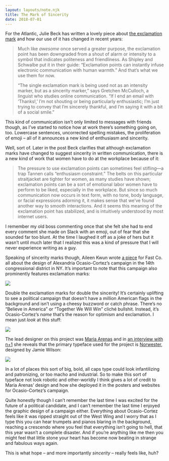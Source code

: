 ```yaml
---
layout: layouts/note.njk
title: The Mark of Sincerity
date: 2018-07-01
---
```


For the Atlantic, Julie Beck has written a lovely piece about [the exclamation mark](https://www.theatlantic.com/technology/archive/2018/06/exclamation-point-inflation/563774/) and how our use of it has changed in recent years:

> Much like _awesome_ once served a greater purpose, the exclamation point has been downgraded from a shout of alarm or intensity to a symbol that indicates politeness and friendliness. As Shipley and Schwalbe put it in their guide: “Exclamation points can instantly infuse electronic communication with human warmth.” And that’s what we use them for now.
>
> “The single exclamation mark is being used not as an intensity marker, but as a sincerity marker,” says Gretchen McCulloch, a linguist who studies online communication. “If I end an email with ‘Thanks!,’ I’m not shouting or being particularly enthusiastic; I’m just trying to convey that I’m sincerely thankful, and I’m saying it with a bit of a social smile.”

This kind of communication isn’t only limited to messages with friends though, as I’ve started to notice how at work there’s something going on, too. Lowercase sentences, uncorrected spelling mistakes, the proliferation of emoji – all of it announces a new kind of enthusiasm and sincerity.

Well, sort of. Later in the post Beck clarifies that although exclamation marks have changed to suggest sincerity in written communication, there is a new kind of work that women have to do at the workplace because of it:

> The pressure to use exclamation points can sometimes feel stifling—a trap Tannen calls “enthusiasm constraint.” The belts on this particular straitjacket are tighter for women, as many studies have shown; exclamation points can be a sort of emotional labor women have to perform to be liked, especially in the workplace. But since so much communication now occurs in text form, with no tone, body language, or facial expressions adorning it, it makes sense that we’ve found another way to smooth interactions. And it seems this meaning of the exclamation point has stabilized, and is intuitively understood by most internet users.

I remember my old boss commenting once that she felt she had to end every comment she made on Slack with an emoji, out of fear that she sounded far too blunt. At the time I laughed it off as a joke of hers but it wasn’t until much later that I realized this was a kind of pressure that I will never experience writing as a guy.

Speaking of sincerity marks though, Aileen Kwun wrote [a piece](https://www.fastcodesign.com/90177598/how-the-alexandria-ocasio-cortez-campaign-got-its-powerful-design) for Fast Co. all about the design of Alexandria Ocasio-Cortez’s campaign in the 14th congressional district in NY. It’s important to note that this campaign also prominently features exclamation marks:

![](https://buttondown.s3.us-west-2.amazonaws.com/images/96f667cb-8bfc-4d70-84f1-3c4accbb638b.jpg)

Double the exclamation marks for double the sincerity! It’s certainly uplifting to see a political campaign that doesn’t have a million American flags in the background and isn’t using a cheesy buzzword or catch phrase. There’s no “Believe in America” or “Together We Will Win” cliché bullshit. Instead, it’s Ocasio-Cortez’s _name_ that’s the reason for optimism and exclamation. I mean just _look_ at this stuff:

![](https://buttondown.s3.us-west-2.amazonaws.com/images/435e1722-b86d-48e4-937f-8999c849b9f4.png)

The lead designer on this project was [Maria Arenas](https://www.maaarenas.com/ocasio-2018-for-congress) and in [an interview with n+1](https://nplusonemag.com/online-only/online-only/revolutionary-posters/) she reveals that the primary typeface used for the project is [Norwester](https://jamiewilson.io/norwester/), designed by Jamie Wilson:

![](https://buttondown.s3.us-west-2.amazonaws.com/images/416e7e94-423c-4eb3-aa2f-9a50c96c4eff.png)

In a lot of places this sort of big, bold, all caps type could look infantilizing and patronizing, or too macho and industrial. So to make this sort of typeface not look robotic and other-worldly I think gives a lot of credit to Maria Arenas’ design and how she deployed it in the posters and websites for Ocasio-Cortez’s campaign.

Quite honestly though I can’t remember the last time I was excited for the future of a political candidate, and I can’t remember the last time I enjoyed the graphic design of a campaign either. Everything about Ocasio-Cortez feels like it was ripped straight out of the West Wing and I worry that as I type this you can hear trumpets and pianos blaring in the background, reaching a crescendo where you feel that everything isn’t going to hell, that this year wasn’t a complete disaster. And if you’re anything like me then you might feel that little stone your heart has become now beating in strange and fabulous ways again.

This is what hope – and more importantly _sincerity_ – really feels like, huh?

